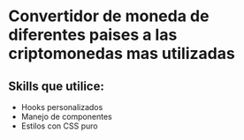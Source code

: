 # Convertidor de moneda de diferentes paises a las criptomonedas mas utilizadas

## Skills que utilice:

- Hooks personalizados
- Manejo de componentes
- Estilos con CSS puro